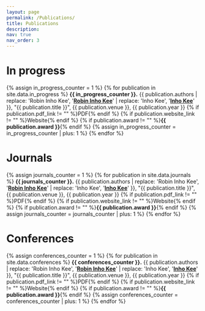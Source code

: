 ```yaml
---
layout: page
permalink: /Publications/
title: Publications
description: 
nav: true
nav_order: 3
---
```


# In progress
{% assign in_progress_counter = 1 %}
{% for publication in site.data.in_progress %}
**{{ in_progress_counter }}.** {{ publication.authors | replace: 'Robin Inho Kee', '**<u>Robin Inho Kee</u>**' | replace: 'Inho Kee', '**<u>Inho Kee</u>**' }}, "{{ publication.title }}", {{ publication.venue }}, {{ publication.year }} {% if publication.pdf_link != "" %}PDF{% endif %} {% if publication.website_link != "" %}Website{% endif %} {% if publication.award != "" %}**{{ publication.award }}**{% endif %}
{% assign in_progress_counter = in_progress_counter | plus: 1 %}
{% endfor %}

# Journals
{% assign journals_counter = 1 %}
{% for publication in site.data.journals %}
**{{ journals_counter }}.** {{ publication.authors | replace: 'Robin Inho Kee', '**<u>Robin Inho Kee</u>**' | replace: 'Inho Kee', '**<u>Inho Kee</u>**' }}, "{{ publication.title }}", {{ publication.venue }}, {{ publication.year }} {% if publication.pdf_link != "" %}PDF{% endif %} {% if publication.website_link != "" %}Website{% endif %} {% if publication.award != "" %}**{{ publication.award }}**{% endif %}
{% assign journals_counter = journals_counter | plus: 1 %}
{% endfor %}

# Conferences
{% assign conferences_counter = 1 %}
{% for publication in site.data.conferences %}
**{{ conferences_counter }}.** {{ publication.authors | replace: 'Robin Inho Kee', '**<u>Robin Inho Kee</u>**' | replace: 'Inho Kee', '**<u>Inho Kee</u>**' }}, "{{ publication.title }}", {{ publication.venue }}, {{ publication.year }} {% if publication.pdf_link != "" %}PDF{% endif %} {% if publication.website_link != "" %}Website{% endif %} {% if publication.award != "" %}**{{ publication.award }}**{% endif %}
{% assign conferences_counter = conferences_counter | plus: 1 %}
{% endfor %}

